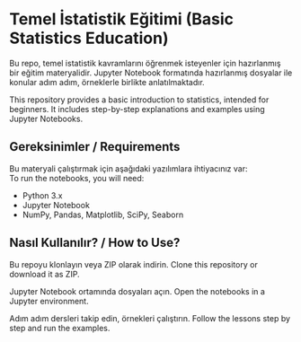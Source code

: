 # Temel İstatistik Eğitimi (Basic Statistics Education)

Bu repo, temel istatistik kavramlarını öğrenmek isteyenler için hazırlanmış bir eğitim materyalidir. Jupyter Notebook formatında hazırlanmış dosyalar ile konular adım adım, örneklerle birlikte anlatılmaktadır.

This repository provides a basic introduction to statistics, intended for beginners. It includes step-by-step explanations and examples using Jupyter Notebooks.


## Gereksinimler / Requirements

Bu materyali çalıştırmak için aşağıdaki yazılımlara ihtiyacınız var:  
To run the notebooks, you will need:

- Python 3.x  
- Jupyter Notebook  
- NumPy, Pandas, Matplotlib, SciPy, Seaborn



## Nasıl Kullanılır? / How to Use?
Bu repoyu klonlayın veya ZIP olarak indirin.
Clone this repository or download it as ZIP.

Jupyter Notebook ortamında dosyaları açın.
Open the notebooks in a Jupyter environment.

Adım adım dersleri takip edin, örnekleri çalıştırın.
Follow the lessons step by step and run the examples.